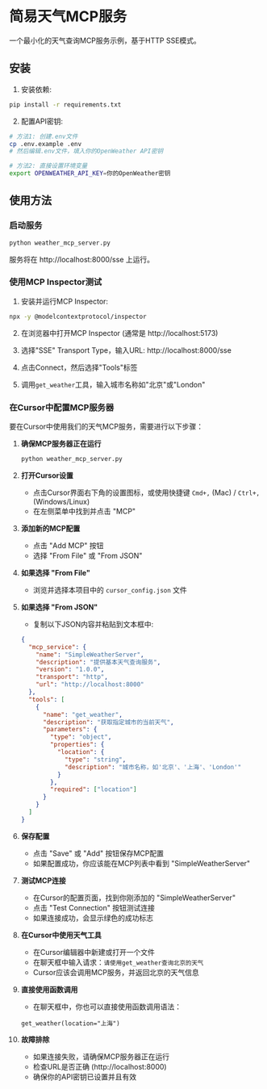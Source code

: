 # 简易天气MCP服务

一个最小化的天气查询MCP服务示例，基于HTTP SSE模式。

## 安装

1. 安装依赖:
```bash
pip install -r requirements.txt
```

2. 配置API密钥:
```bash
# 方法1: 创建.env文件
cp .env.example .env
# 然后编辑.env文件，填入你的OpenWeather API密钥

# 方法2: 直接设置环境变量
export OPENWEATHER_API_KEY=你的OpenWeather密钥
```

## 使用方法

### 启动服务

```bash
python weather_mcp_server.py
```

服务将在 http://localhost:8000/sse 上运行。

### 使用MCP Inspector测试

1. 安装并运行MCP Inspector:
```bash
npx -y @modelcontextprotocol/inspector
```

2. 在浏览器中打开MCP Inspector (通常是 http://localhost:5173)

3. 选择"SSE" Transport Type，输入URL: http://localhost:8000/sse

4. 点击Connect，然后选择"Tools"标签

5. 调用`get_weather`工具，输入城市名称如"北京"或"London"

### 在Cursor中配置MCP服务器

要在Cursor中使用我们的天气MCP服务，需要进行以下步骤：

1. **确保MCP服务器正在运行**
   ```bash
   python weather_mcp_server.py
   ```

2. **打开Cursor设置**
   - 点击Cursor界面右下角的设置图标，或使用快捷键 `Cmd+,` (Mac) / `Ctrl+,` (Windows/Linux)
   - 在左侧菜单中找到并点击 "MCP"

3. **添加新的MCP配置**
   - 点击 "Add MCP" 按钮
   - 选择 "From File" 或 "From JSON"

4. **如果选择 "From File"**
   - 浏览并选择本项目中的 `cursor_config.json` 文件

5. **如果选择 "From JSON"**
   - 复制以下JSON内容并粘贴到文本框中:
   ```json
   {
     "mcp_service": {
       "name": "SimpleWeatherServer",
       "description": "提供基本天气查询服务",
       "version": "1.0.0",
       "transport": "http",
       "url": "http://localhost:8000"
     },
     "tools": [
       {
         "name": "get_weather",
         "description": "获取指定城市的当前天气",
         "parameters": {
           "type": "object",
           "properties": {
             "location": {
               "type": "string",
               "description": "城市名称，如'北京'、'上海'、'London'"
             }
           },
           "required": ["location"]
         }
       }
     ]
   }
   ```

6. **保存配置**
   - 点击 "Save" 或 "Add" 按钮保存MCP配置
   - 如果配置成功，你应该能在MCP列表中看到 "SimpleWeatherServer"

7. **测试MCP连接**
   - 在Cursor的配置页面，找到你刚添加的 "SimpleWeatherServer"
   - 点击 "Test Connection" 按钮测试连接
   - 如果连接成功，会显示绿色的成功标志

8. **在Cursor中使用天气工具**
   - 在Cursor编辑器中新建或打开一个文件
   - 在聊天框中输入请求：`请使用get_weather查询北京的天气`
   - Cursor应该会调用MCP服务，并返回北京的天气信息

9. **直接使用函数调用**
   - 在聊天框中，你也可以直接使用函数调用语法：
   ```
   get_weather(location="上海")
   ```

10. **故障排除**
    - 如果连接失败，请确保MCP服务器正在运行
    - 检查URL是否正确 (http://localhost:8000)
    - 确保你的API密钥已设置并且有效 